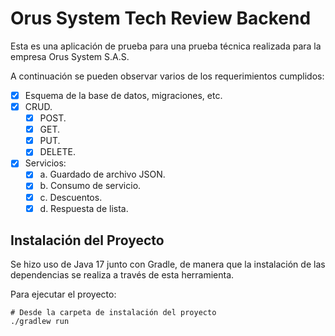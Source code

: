 # Orus System Tech Review Backend

Esta es una aplicación de prueba para una prueba técnica realizada para la empresa Orus System S.A.S.

A continuación se pueden observar varios de los requerimientos cumplidos:

 - [x] Esquema de la base de datos, migraciones, etc.
 - [x] CRUD.
   - [x] POST.
   - [x] GET.
   - [x] PUT.
   - [x] DELETE.
 - [x] Servicios:
   - [x] a. Guardado de archivo JSON. 
   - [x] b. Consumo de servicio.
   - [x] c. Descuentos.
   - [x] d. Respuesta de lista.
      
## Instalación del Proyecto

Se hizo uso de Java 17 junto con Gradle, de manera que la instalación de las dependencias
se realiza a través de esta herramienta.

Para ejecutar el proyecto:
```shell
# Desde la carpeta de instalación del proyecto
./gradlew run
```
